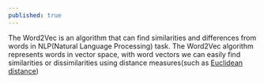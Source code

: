 ```yaml
---
published: true
---
```

The Word2Vec is an algorithm that can find similarities and differences from words in NLP(Natural Language Processing) task. The Word2Vec algorithm represents words in vector space, with word vectors we can easily find similarities or dissimilarities using distance measures(such as [Euclidean distance](https://en.wikipedia.org/wiki/Euclidean_distance))